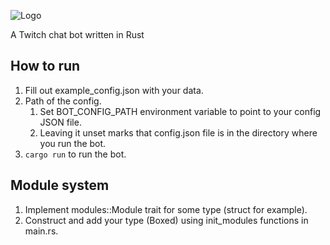 ![Logo](https://i.nuuls.com/9BHHC.png)

A Twitch chat bot written in Rust

## How to run
1. Fill out example_config.json with your data.
2. Path of the config.
   1. Set BOT_CONFIG_PATH environment variable to point to your config JSON file.
   2. Leaving it unset marks that config.json file is in the directory where you run the bot.
3. `cargo run` to run the bot.

## Module system
1. Implement modules::Module trait for some type (struct for example).
2. Construct and add your type (Boxed) using init_modules functions in main.rs.